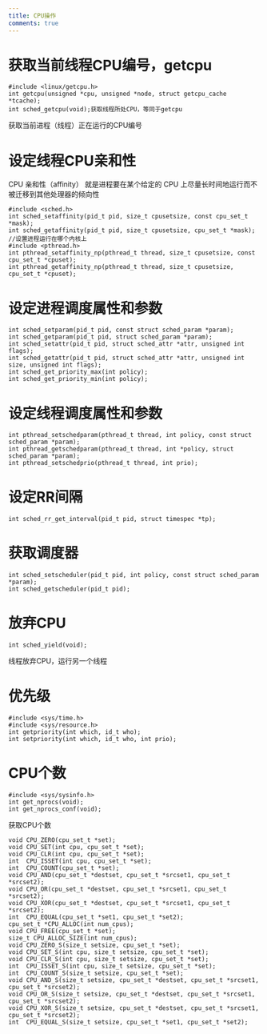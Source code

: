 ```yaml
---
title: CPU操作
comments: true
---
```


# 获取当前线程CPU编号，getcpu

    #include <linux/getcpu.h>
    int getcpu(unsigned *cpu, unsigned *node, struct getcpu_cache *tcache);
    int sched_getcpu(void);获取线程所处CPU，等同于getcpu

获取当前进程（线程）正在运行的CPU编号

<!--more-->

# 设定线程CPU亲和性

CPU 亲和性（affinity） 就是进程要在某个给定的 CPU 上尽量长时间地运行而不被迁移到其他处理器的倾向性

    #include <sched.h>
    int sched_setaffinity(pid_t pid, size_t cpusetsize, const cpu_set_t *mask);
    int sched_getaffinity(pid_t pid, size_t cpusetsize, cpu_set_t *mask);
    //设置进程运行在哪个内核上
    #include <pthread.h>
    int pthread_setaffinity_np(pthread_t thread, size_t cpusetsize, const cpu_set_t *cpuset);
    int pthread_getaffinity_np(pthread_t thread, size_t cpusetsize, cpu_set_t *cpuset);

# 设定进程调度属性和参数

    int sched_setparam(pid_t pid, const struct sched_param *param);
    int sched_getparam(pid_t pid, struct sched_param *param);
    int sched_setattr(pid_t pid, struct sched_attr *attr, unsigned int flags);
    int sched_getattr(pid_t pid, struct sched_attr *attr, unsigned int size, unsigned int flags);
    int sched_get_priority_max(int policy);
    int sched_get_priority_min(int policy);

# 设定线程调度属性和参数

    int pthread_setschedparam(pthread_t thread, int policy, const struct sched_param *param);
    int pthread_getschedparam(pthread_t thread, int *policy, struct sched_param *param);
    int pthread_setschedprio(pthread_t thread, int prio);

# 设定RR间隔

    int sched_rr_get_interval(pid_t pid, struct timespec *tp);

# 获取调度器

    int sched_setscheduler(pid_t pid, int policy, const struct sched_param *param);
    int sched_getscheduler(pid_t pid);

# 放弃CPU

    int sched_yield(void);

线程放弃CPU，运行另一个线程

# 优先级

    #include <sys/time.h>
    #include <sys/resource.h>
    int getpriority(int which, id_t who);
    int setpriority(int which, id_t who, int prio);

# CPU个数

    #include <sys/sysinfo.h>
    int get_nprocs(void);
    int get_nprocs_conf(void);

获取CPU个数

    void CPU_ZERO(cpu_set_t *set);
    void CPU_SET(int cpu, cpu_set_t *set);
    void CPU_CLR(int cpu, cpu_set_t *set);
    int  CPU_ISSET(int cpu, cpu_set_t *set);
    int  CPU_COUNT(cpu_set_t *set);
    void CPU_AND(cpu_set_t *destset, cpu_set_t *srcset1, cpu_set_t *srcset2);
    void CPU_OR(cpu_set_t *destset, cpu_set_t *srcset1, cpu_set_t *srcset2);
    void CPU_XOR(cpu_set_t *destset, cpu_set_t *srcset1, cpu_set_t *srcset2);
    int  CPU_EQUAL(cpu_set_t *set1, cpu_set_t *set2);
    cpu_set_t *CPU_ALLOC(int num_cpus);
    void CPU_FREE(cpu_set_t *set);
    size_t CPU_ALLOC_SIZE(int num_cpus);
    void CPU_ZERO_S(size_t setsize, cpu_set_t *set);
    void CPU_SET_S(int cpu, size_t setsize, cpu_set_t *set);
    void CPU_CLR_S(int cpu, size_t setsize, cpu_set_t *set);
    int  CPU_ISSET_S(int cpu, size_t setsize, cpu_set_t *set);
    int  CPU_COUNT_S(size_t setsize, cpu_set_t *set);
    void CPU_AND_S(size_t setsize, cpu_set_t *destset, cpu_set_t *srcset1, cpu_set_t *srcset2);
    void CPU_OR_S(size_t setsize, cpu_set_t *destset, cpu_set_t *srcset1, cpu_set_t *srcset2);
    void CPU_XOR_S(size_t setsize, cpu_set_t *destset, cpu_set_t *srcset1, cpu_set_t *srcset2);
    int  CPU_EQUAL_S(size_t setsize, cpu_set_t *set1, cpu_set_t *set2);
